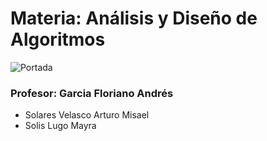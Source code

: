# Materia: Análisis y Diseño de Algoritmos
![Portada](https://i.pinimg.com/originals/1f/1c/95/1f1c95d425711e9b6842ec3d0414b9f8.png)

### Profesor: Garcia Floriano Andrés

- Solares Velasco Arturo Misael
- Solis Lugo Mayra